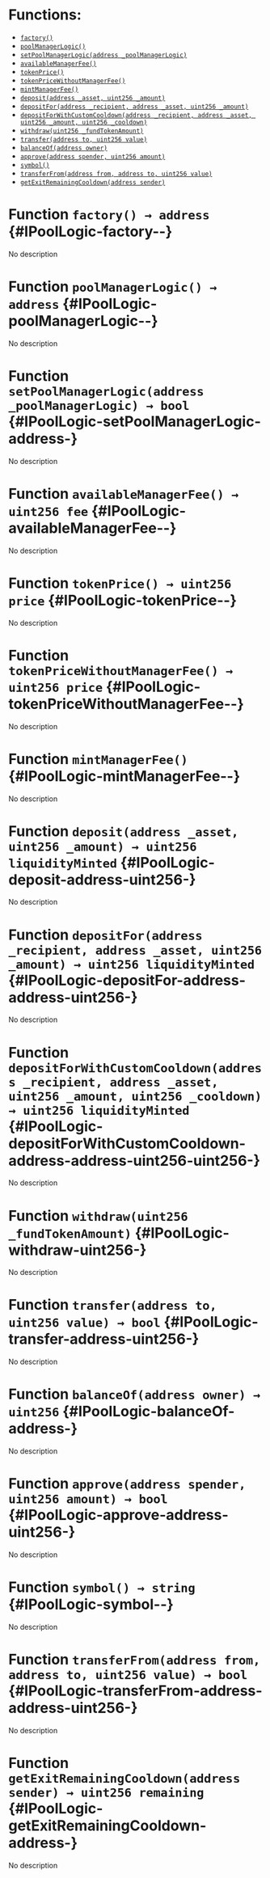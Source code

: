 

# Functions:
- [`factory()`](#IPoolLogic-factory--)
- [`poolManagerLogic()`](#IPoolLogic-poolManagerLogic--)
- [`setPoolManagerLogic(address _poolManagerLogic)`](#IPoolLogic-setPoolManagerLogic-address-)
- [`availableManagerFee()`](#IPoolLogic-availableManagerFee--)
- [`tokenPrice()`](#IPoolLogic-tokenPrice--)
- [`tokenPriceWithoutManagerFee()`](#IPoolLogic-tokenPriceWithoutManagerFee--)
- [`mintManagerFee()`](#IPoolLogic-mintManagerFee--)
- [`deposit(address _asset, uint256 _amount)`](#IPoolLogic-deposit-address-uint256-)
- [`depositFor(address _recipient, address _asset, uint256 _amount)`](#IPoolLogic-depositFor-address-address-uint256-)
- [`depositForWithCustomCooldown(address _recipient, address _asset, uint256 _amount, uint256 _cooldown)`](#IPoolLogic-depositForWithCustomCooldown-address-address-uint256-uint256-)
- [`withdraw(uint256 _fundTokenAmount)`](#IPoolLogic-withdraw-uint256-)
- [`transfer(address to, uint256 value)`](#IPoolLogic-transfer-address-uint256-)
- [`balanceOf(address owner)`](#IPoolLogic-balanceOf-address-)
- [`approve(address spender, uint256 amount)`](#IPoolLogic-approve-address-uint256-)
- [`symbol()`](#IPoolLogic-symbol--)
- [`transferFrom(address from, address to, uint256 value)`](#IPoolLogic-transferFrom-address-address-uint256-)
- [`getExitRemainingCooldown(address sender)`](#IPoolLogic-getExitRemainingCooldown-address-)



# Function `factory() → address` {#IPoolLogic-factory--}
No description




# Function `poolManagerLogic() → address` {#IPoolLogic-poolManagerLogic--}
No description




# Function `setPoolManagerLogic(address _poolManagerLogic) → bool` {#IPoolLogic-setPoolManagerLogic-address-}
No description




# Function `availableManagerFee() → uint256 fee` {#IPoolLogic-availableManagerFee--}
No description




# Function `tokenPrice() → uint256 price` {#IPoolLogic-tokenPrice--}
No description




# Function `tokenPriceWithoutManagerFee() → uint256 price` {#IPoolLogic-tokenPriceWithoutManagerFee--}
No description




# Function `mintManagerFee()` {#IPoolLogic-mintManagerFee--}
No description




# Function `deposit(address _asset, uint256 _amount) → uint256 liquidityMinted` {#IPoolLogic-deposit-address-uint256-}
No description




# Function `depositFor(address _recipient, address _asset, uint256 _amount) → uint256 liquidityMinted` {#IPoolLogic-depositFor-address-address-uint256-}
No description




# Function `depositForWithCustomCooldown(address _recipient, address _asset, uint256 _amount, uint256 _cooldown) → uint256 liquidityMinted` {#IPoolLogic-depositForWithCustomCooldown-address-address-uint256-uint256-}
No description




# Function `withdraw(uint256 _fundTokenAmount)` {#IPoolLogic-withdraw-uint256-}
No description




# Function `transfer(address to, uint256 value) → bool` {#IPoolLogic-transfer-address-uint256-}
No description




# Function `balanceOf(address owner) → uint256` {#IPoolLogic-balanceOf-address-}
No description




# Function `approve(address spender, uint256 amount) → bool` {#IPoolLogic-approve-address-uint256-}
No description




# Function `symbol() → string` {#IPoolLogic-symbol--}
No description




# Function `transferFrom(address from, address to, uint256 value) → bool` {#IPoolLogic-transferFrom-address-address-uint256-}
No description




# Function `getExitRemainingCooldown(address sender) → uint256 remaining` {#IPoolLogic-getExitRemainingCooldown-address-}
No description




